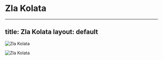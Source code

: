 
Zla Kolata
==========
---
title: Zla Kolata
layout: default
---

![Zla Kolata](https://noplacelikeoutside.be/wp-content/uploads/2018/05/Zla-Kolata-1-scaled.jpg)

![Zla Kolata](http://www.takeadventure.com/wp-content/uploads/2016/11/163_zla_kolata_03975_1.jpg)